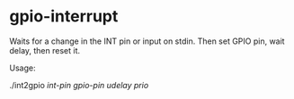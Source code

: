 # gpio-interrupt

Waits for a change in the INT pin or input on stdin.
Then set GPIO pin, wait delay, then reset it.

Usage:

./int2gpio *int-pin* *gpio-pin* *udelay* *prio*
